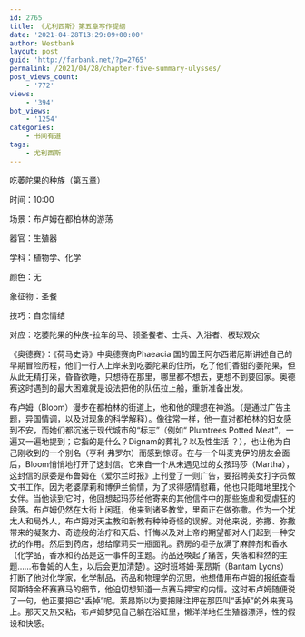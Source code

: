 ```yaml
---
id: 2765
title: 《尤利西斯》第五章写作提纲
date: '2021-04-28T13:29:09+00:00'
author: Westbank
layout: post
guid: 'http://farbank.net/?p=2765'
permalink: /2021/04/28/chapter-five-summary-ulysses/
post_views_count:
    - '772'
views:
    - '394'
bot_views:
    - '1254'
categories:
    - 书间有道
tags:
    - 尤利西斯
---
```


吃萎陀果的种族（第五章）

时间：10:00

场景：布卢姆在都柏林的游荡

器官：生殖器

学科：植物学、化学

颜色：无

象征物：圣餐

技巧：自恋情结

对应：吃萎陀果的种族-拉车的马、领圣餐者、士兵、入浴者、板球观众

《奥德赛》：《荷马史诗》中奥德赛向Phaeacia 国的国王阿尔西诺厄斯讲述自己的早期冒险历程，他们一行人上岸来到吃萎陀果的住所，吃了他们香甜的萎陀果，但从此无精打采，昏昏欲睡，只想待在那里，哪里都不想去，更想不到要回家。奥德赛这时遇到的最大困难就是设法把他的队伍拉上船，重新准备出发。

布卢姆（Bloom）漫步在都柏林的街道上，他和他的理想在神游。（是通过广告主题，异国情调，以及对现象的科学解释）。像往常一样，他一直对都柏林的妇女感到不安，而她们都沉迷于现代城市的“标志”（例如“ Plumtrees Potted Meat”，一遍又一遍地提到；它指的是什么？Dignam的葬礼？以及性生活 ？），也让他为自己刚收到的一个别名（亨利·弗罗尔）而感到惊讶。在与一个叫麦克伊的朋友会面后，Bloom悄悄地打开了这封信。它来自一个从未遇见过的女孩玛莎（Martha），这封信的原委是布鲁姆在《爱尔兰时报》上刊登了一则广告，要招聘美女打字员做文书工作。因为老婆摩莉和博伊兰偷情，为了求得感情慰藉，他也只能暗地里找个女伴。当他读到它时，他回想起玛莎给他寄来的其他信件中的那些施虐和受虐狂的段落。布卢姆仍然在大街上闲逛，他来到诸圣教堂，里面正在做弥撒。作为一个犹太人和局外人，布卢姆对天主教和新教有种种奇怪的误解。对他来说，弥撒、弥撒带来的凝聚力、奇迹般的治疗和天启、忏悔以及对上帝的期望都对人们起到一种安抚的作用。然后到药店，想给摩莉买一瓶面乳。药房的柜子放满了麻醉剂和香水（化学品，香水和药品是这一事件的主题。药品还唤起了痛苦，失落和释然的主题……布鲁姆的人生，以后会更加清楚）。这时班塔姆·莱昂斯（Bantam Lyons）打断了他对化学家，化学制品，药品和物理学的沉思，他想借用布卢姆的报纸查看阿斯特金杯赛赛马的细节，他迫切想知道一点赛马押宝的内情。这时布卢姆随便说了一句，他正要把它“丢掉”呢。莱昂斯以为要把赌注押在那匹叫“丢掉”的外来赛马上。那天又热又粘，布卢姆梦见自己躺在浴缸里，懒洋洋地任生殖器漂浮，性的假设和快感。